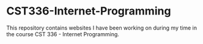 # CST336-Internet-Programming
This repository contains websites I have been working on during my time in the course CST 336 - Internet Programming.
